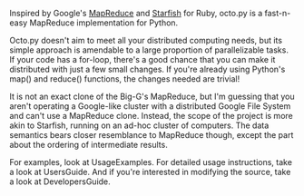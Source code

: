 Inspired by Google's [MapReduce](http://labs.google.com/papers/mapreduce.html) and [Starfish](http://tech.rufy.com/2006/08/mapreduce-for-ruby-ridiculously-easy.html) for Ruby, octo.py is a fast-n-easy MapReduce implementation for Python.

Octo.py doesn't aim to meet all your distributed computing needs, but its simple approach is amendable to a large proportion of parallelizable tasks. If your code has a for-loop, there's a good chance that you can make it distributed with just a few small changes. If you're already using Python's map() and reduce() functions, the changes needed are trivial!

It is not an exact clone of the Big-G's MapReduce, but I'm guessing that you aren't operating a Google-like cluster with a distributed Google File System and can't use a MapReduce clone. Instead, the scope of the project is more akin to Starfish, running on an ad-hoc cluster of computers. The data semantics bears closer resemblance to MapReduce though, except the part about the ordering of intermediate results.

For examples, look at UsageExamples. For detailed usage instructions, take a look at UsersGuide. And if you're interested in modifying the source, take a look at DevelopersGuide.